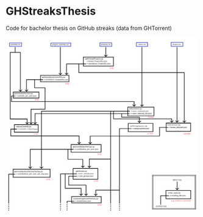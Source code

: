 # GHStreaksThesis
Code for bachelor thesis on GitHub streaks (data from GHTorrent)


![Overview for streak_computation](https://github.com/lukasmoldon/GHStreaksThesis/blob/master/overviewGraphic.png)
